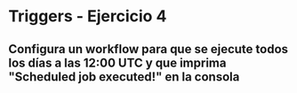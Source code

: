 # Triggers - Ejercicio 4

## Configura un workflow para que se ejecute todos los días a las 12:00 UTC y que imprima "Scheduled job executed!" en la consola

